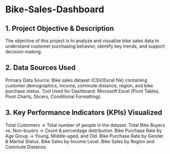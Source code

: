 # Bike-Sales-Dashboard
## 1. Project Objective & Description
The objective of this project is to analyze and visualize bike sales data to understand customer purchasing behavior, identify key trends, and support decision-making.
## 2. Data Sources Used
Primary Data Source: Bike sales dataset (CSV/Excel file) containing customer demographics, income, commute distance, region, and bike purchase status.
Tool Used for Dashboard: Microsoft Excel (Pivot Tables, Pivot Charts, Slicers, Conditional Formatting).
## 3. Key Performance Indicators (KPIs) Visualized
Total Customers → Total number of people in the dataset.
Total Bike Buyers vs. Non-buyers → Count & percentage distribution.
Bike Purchase Rate by Age Group → Young, Middle-aged, and Old.
Bike Purchase Rate by Gender & Marital Status.
Bike Sales by Income Level.
Bike Sales by Region and Commute Distance.
